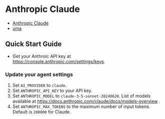 # Anthropic Claude

- [Anthropic Claude](https://console.anthropic.com/docs/access)
- [uma](https://github.com/viking45822/uma)

## Quick Start Guide

- Get your Anthroic API key at <https://console.anthropic.com/settings/keys>.

### Update your agent settings

1. Set `AI_PROVIDER` to `claude`.
2. Set `ANTHROPIC_API_KEY` to your API key.
3. Set `ANTHROPIC_MODEL` to `claude-3-5-sonnet-20240620`. List of models available at <https://docs.anthropic.com/claude/docs/models-overview> .
4. Set `ANTHROPIC_MAX_TOKENS` to the maximum number of input tokens. Default is `200000` for Claude.
